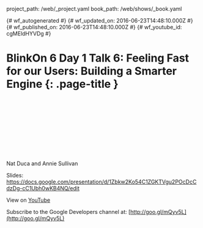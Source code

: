 project_path: /web/_project.yaml
book_path: /web/shows/_book.yaml

{# wf_autogenerated #}
{# wf_updated_on: 2016-06-23T14:48:10.000Z #}
{# wf_published_on: 2016-06-23T14:48:10.000Z #}
{# wf_youtube_id: cgMEldHYVDg #}

# BlinkOn 6 Day 1 Talk 6: Feeling Fast for our Users: Building a Smarter Engine {: .page-title }


<div class="video-wrapper">
  <iframe class="devsite-embedded-youtube-video" data-video-id="cgMEldHYVDg"
          data-autohide="1" data-showinfo="0" frameborder="0" allowfullscreen>
  </iframe>
</div>

Nat Duca and Annie Sullivan

Slides: https://docs.google.com/presentation/d/1Zbkw2Ko54C1ZGKTVgu2POcDcCdzDg-cC1Ubh0wKB4NQ/edit

View on [YouTube](https://youtu.be/cgMEldHYVDg)

Subscribe to the Google Developers channel at: [http://goo.gl/mQyv5L](http://goo.gl/mQyv5L)
